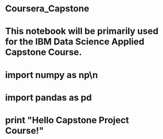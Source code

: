 # Coursera_Capstone
# This notebook will be primarily used for the IBM Data Science Applied Capstone Course.
# import numpy as np\n
# import pandas as pd
# print "Hello Capstone Project Course!"
